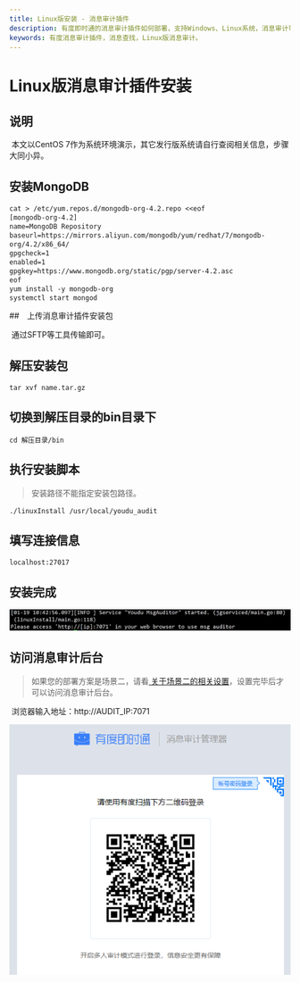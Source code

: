 ```yaml
---
title: Linux版安装 - 消息审计插件
description: 有度即时通的消息审计插件如何部署，支持Windows、Linux系统，消息审计可以用户审计客户端的聊天信息，包括文字、图片、文件。
keywords: 有度消息审计插件，消息查找，Linux版消息审计。
---
```


# Linux版消息审计插件安装

## 说明

​		本文以CentOS 7作为系统环境演示，其它发行版系统请自行查阅相关信息，步骤大同小异。

## 安装MongoDB

```shell
cat > /etc/yum.repos.d/mongodb-org-4.2.repo <<eof
[mongodb-org-4.2]
name=MongoDB Repository
baseurl=https://mirrors.aliyun.com/mongodb/yum/redhat/7/mongodb-org/4.2/x86_64/
gpgcheck=1
enabled=1
gpgkey=https://www.mongodb.org/static/pgp/server-4.2.asc
eof
yum install -y mongodb-org
systemctl start mongod
```

##　上传消息审计插件安装包

​		通过SFTP等工具传输即可。

## 解压安装包

```
tar xvf name.tar.gz
```

## 切换到解压目录的bin目录下

```
cd 解压目录/bin
```

## 执行安装脚本

> 安装路径不能指定安装包路径。

```
./linuxInstall /usr/local/youdu_audit
```

## 填写连接信息

```
localhost:27017
```

## 安装完成

![image-20200323154536641](./res/e01_00003/image-20200323154536641.png)

## 访问消息审计后台

> 如果您的部署方案是场景二，请看[ 关于场景二的相关设置](e01_00004.md)，设置完毕后才可以访问消息审计后台。

​		浏览器输入地址：http://AUDIT_IP:7071

![image-20201120193104106](res/e01_00003/image-20201120193104106.png)
